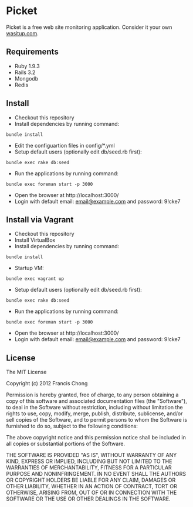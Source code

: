 # Picket

Picket is a free web site monitoring application. Consider it your own [wasitup.com](http://wasitup.com).

## Requirements

- Ruby 1.9.3
- Rails 3.2
- Mongodb
- Redis

## Install

- Checkout this repository
- Install dependencies by running command:
```
bundle install
```
- Edit the configuartion files in config/*.yml
- Setup default users (optionally edit db/seed.rb first):
```
bundle exec rake db:seed
```
- Run the applications by running command:
```
bundle exec foreman start -p 3000
```
- Open the browser at http://localhost:3000/
- Login with default email: email@example.com and password: 9!cke7

## Install via Vagrant

- Checkout this repository
- Install VirtualBox
- Install dependencies by running command:
```
bundle install
```
- Startup VM:
```
bundle exec vagrant up
```
- Setup default users (optionally edit db/seed.rb first):
```
bundle exec rake db:seed
```
- Run the applications by running command:
```
bundle exec foreman start -p 3000
```
- Open the browser at http://localhost:3000/
- Login with default email: email@example.com and password: 9!cke7

## License

The MIT License

Copyright (c) 2012 Francis Chong

Permission is hereby granted, free of charge, to any person obtaining
a copy of this software and associated documentation files (the
"Software"), to deal in the Software without restriction, including
without limitation the rights to use, copy, modify, merge, publish,
distribute, sublicense, and/or sell copies of the Software, and to
permit persons to whom the Software is furnished to do so, subject to
the following conditions:

The above copyright notice and this permission notice shall be
included in all copies or substantial portions of the Software.

THE SOFTWARE IS PROVIDED "AS IS", WITHOUT WARRANTY OF ANY KIND,
EXPRESS OR IMPLIED, INCLUDING BUT NOT LIMITED TO THE WARRANTIES OF
MERCHANTABILITY, FITNESS FOR A PARTICULAR PURPOSE AND
NONINFRINGEMENT. IN NO EVENT SHALL THE AUTHORS OR COPYRIGHT HOLDERS BE
LIABLE FOR ANY CLAIM, DAMAGES OR OTHER LIABILITY, WHETHER IN AN ACTION
OF CONTRACT, TORT OR OTHERWISE, ARISING FROM, OUT OF OR IN CONNECTION
WITH THE SOFTWARE OR THE USE OR OTHER DEALINGS IN THE SOFTWARE.